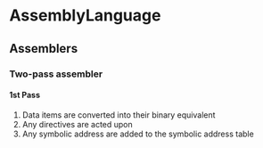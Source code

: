 # AssemblyLanguage

## Assemblers

### Two-pass assembler

#### 1st Pass
1. Data items are converted into their binary equivalent
2. Any directives are acted upon
3. Any symbolic address are added to the symbolic address table
